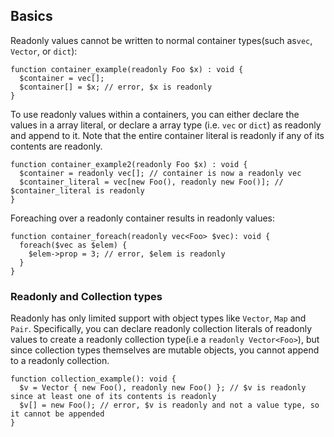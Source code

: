 
## Basics 
Readonly values cannot be written to normal container types(such as`vec`, `Vector`, or `dict`):

``` Hack
function container_example(readonly Foo $x) : void {
  $container = vec[];
  $container[] = $x; // error, $x is readonly
}
```

To use readonly values within a containers, you can either declare the values in a array literal, or declare a array type (i.e. `vec` or `dict`) as readonly and append to it. 
Note that the entire container literal is readonly if any of its contents are readonly. 

``` Hack
function container_example2(readonly Foo $x) : void {
  $container = readonly vec[]; // container is now a readonly vec
  $container_literal = vec[new Foo(), readonly new Foo()]; // $container_literal is readonly
}
```

Foreaching over a readonly container results in readonly values:

``` Hack
function container_foreach(readonly vec<Foo> $vec): void {
  foreach($vec as $elem) {
    $elem->prop = 3; // error, $elem is readonly
  }
}
```

### Readonly and Collection types
Readonly has only limited support with object types like `Vector`, `Map` and `Pair`. Specifically, you can declare readonly collection literals of readonly values to create a readonly collection type(i.e a `readonly Vector<Foo>`), but since collection types themselves are mutable objects, you cannot append to a readonly collection. 

``` Hack
function collection_example(): void {
  $v = Vector { new Foo(), readonly new Foo() }; // $v is readonly since at least one of its contents is readonly
  $v[] = new Foo(); // error, $v is readonly and not a value type, so it cannot be appended
}
```
